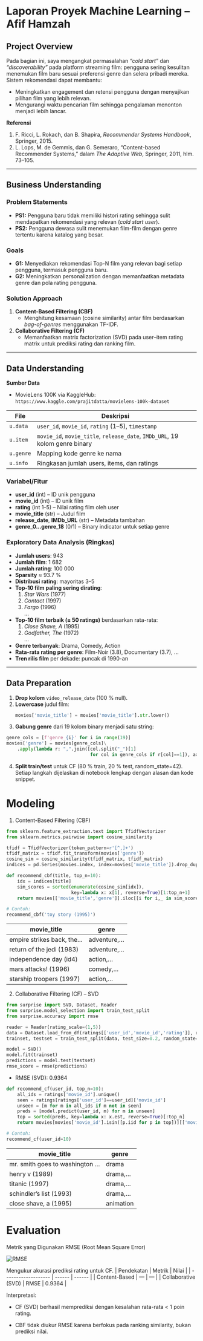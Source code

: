 # Laporan Proyek Machine Learning – Afif Hamzah

## Project Overview

Pada bagian ini, saya mengangkat permasalahan _“cold start”_ dan _“discoverability”_ pada platform streaming film: pengguna sering kesulitan menemukan film baru sesuai preferensi genre dan selera pribadi mereka. Sistem rekomendasi dapat membantu:

- Meningkatkan engagement dan retensi pengguna dengan menyajikan pilihan film yang lebih relevan.  
- Mengurangi waktu pencarian film sehingga pengalaman menonton menjadi lebih lancar.  

**Referensi**  
1. F. Ricci, L. Rokach, dan B. Shapira, _Recommender Systems Handbook_, Springer, 2015.  
2. L. Lops, M. de Gemmis, dan G. Semeraro, “Content-based Recommender Systems,” dalam _The Adaptive Web_, Springer, 2011, hlm. 73–105.  

---

## Business Understanding

### Problem Statements
- **PS1:** Pengguna baru tidak memiliki histori rating sehingga sulit mendapatkan rekomendasi yang relevan (_cold start user_).  
- **PS2:** Pengguna dewasa sulit menemukan film-film dengan genre tertentu karena katalog yang besar.  

### Goals
- **G1:** Menyediakan rekomendasi Top-N film yang relevan bagi setiap pengguna, termasuk pengguna baru.  
- **G2:** Meningkatkan personalization dengan memanfaatkan metadata genre dan pola rating pengguna.

### Solution Approach
1. **Content-Based Filtering (CBF)**  
   - Menghitung kesamaan (cosine similarity) antar film berdasarkan _bag-of-genres_ menggunakan TF-IDF.  
2. **Collaborative Filtering (CF)**  
   - Memanfaatkan matrix factorization (SVD) pada user–item rating matrix untuk prediksi rating dan ranking film.

---

## Data Understanding

**Sumber Data**  
- MovieLens 100K via KaggleHub:  
  `https://www.kaggle.com/prajitdatta/movielens-100k-dataset`

| File       | Deskripsi                                    |
|------------|----------------------------------------------|
| `u.data`   | `user_id`, `movie_id`, `rating` (1–5), `timestamp` |
| `u.item`   | `movie_id`, `movie_title`, `release_date`, `IMDb_URL`, 19 kolom genre binary |
| `u.genre`  | Mapping kode genre ke nama                   |
| `u.info`   | Ringkasan jumlah users, items, dan ratings   |

### Variabel/Fitur  
- **user_id** (int) – ID unik pengguna  
- **movie_id** (int) – ID unik film  
- **rating** (int 1–5) – Nilai rating film oleh user  
- **movie_title** (str) – Judul film  
- **release_date**, **IMDb_URL** (str) – Metadata tambahan  
- **genre_0…genre_18** (0/1) – Binary indicator untuk setiap genre  

### Exploratory Data Analysis (Ringkas)
- **Jumlah users**: 943  
- **Jumlah film**: 1 682  
- **Jumlah rating**: 100 000  
- **Sparsity** ≈ 93.7 %  
- **Distribusi rating**: mayoritas 3–5  
- **Top-10 film paling sering dirating**:
  1. *Star Wars* (1977)  
  2. *Contact* (1997)  
  3. *Fargo* (1996)  
  …  
- **Top-10 film terbaik (≥ 50 ratings)** berdasarkan rata-rata:  
  1. *Close Shave, A* (1995)  
  2. *Godfather, The* (1972)  
  …  
- **Genre terbanyak**: Drama, Comedy, Action  
- **Rata-rata rating per genre**: Film-Noir (3.8), Documentary (3.7), …  
- **Tren rilis film** per dekade: puncak di 1990-an  

---

## Data Preparation

1. **Drop kolom** `video_release_date` (100 % null).  
2. **Lowercase** judul film:
   ```python
   movies['movie_title'] = movies['movie_title'].str.lower()
3. **Gabung genre** dari 19 kolom binary menjadi satu string:
```python
genre_cols = [f'genre_{i}' for i in range(19)]
movies['genre'] = movies[genre_cols]\
    .apply(lambda r: ",".join([col.split("_")[1]
                               for col in genre_cols if r[col]==1]), axis=1)
```
4. **Split train/test** untuk CF (80 % train, 20 % test, random_state=42).
  Setiap langkah dijelaskan di notebook lengkap dengan alasan dan kode snippet.

# Modeling
1. Content-Based Filtering (CBF)
```python
from sklearn.feature_extraction.text import TfidfVectorizer
from sklearn.metrics.pairwise import cosine_similarity

tfidf = TfidfVectorizer(token_pattern=r'[^,]+')
tfidf_matrix = tfidf.fit_transform(movies['genre'])
cosine_sim = cosine_similarity(tfidf_matrix, tfidf_matrix)
indices = pd.Series(movies.index, index=movies['movie_title']).drop_duplicates()

def recommend_cbf(title, top_n=10):
    idx = indices[title]
    sim_scores = sorted(enumerate(cosine_sim[idx]),
                        key=lambda x: x[1], reverse=True)[1:top_n+1]
    return movies[['movie_title','genre']].iloc[[i for i,_ in sim_scores]]

# Contoh:
recommend_cbf('toy story (1995)')
```

| movie\_title              | genre       |
| ------------------------- | ----------- |
| empire strikes back, the… | adventure,… |
| return of the jedi (1983) | adventure,… |
| independence day (id4)    | action,…    |
| mars attacks! (1996)      | comedy,…    |
| starship troopers (1997)  | action,…    |


2. Collaborative Filtering (CF) – SVD
```python
from surprise import SVD, Dataset, Reader
from surprise.model_selection import train_test_split
from surprise.accuracy import rmse

reader = Reader(rating_scale=(1,5))
data = Dataset.load_from_df(ratings[['user_id','movie_id','rating']], reader)
trainset, testset = train_test_split(data, test_size=0.2, random_state=42)

model = SVD()
model.fit(trainset)
predictions = model.test(testset)
rmse_score = rmse(predictions)
```
* RMSE (SVD): 0.9364
``` python
def recommend_cf(user_id, top_n=10):
    all_ids = ratings['movie_id'].unique()
    seen = ratings[ratings['user_id']==user_id]['movie_id']
    unseen = [m for m in all_ids if m not in seen]
    preds = [model.predict(user_id, m) for m in unseen]
    top = sorted(preds, key=lambda x: x.est, reverse=True)[:top_n]
    return movies[movies['movie_id'].isin([p.iid for p in top])][['movie_title','genre']]

# Contoh:
recommend_cf(user_id=10)
```

| movie\_title                   | genre     |
| ------------------------------ | --------- |
| mr. smith goes to washington … | drama     |
| henry v (1989)                 | drama,…   |
| titanic (1997)                 | drama,…   |
| schindler’s list (1993)        | drama,…   |
| close shave, a (1995)          | animation |

# Evaluation
Metrik yang Digunakan
RMSE (Root Mean Square Error)

![RMSE]("./RMSE.png")

Mengukur akurasi prediksi rating untuk CF.
| Pendekatan          | Metrik | Nilai  |
| ------------------- | ------ | ------ |
| Content-Based       | —      | —      |
| Collaborative (SVD) | RMSE   | 0.9364 |

Interpretasi:

* CF (SVD) berhasil memprediksi dengan kesalahan rata-rata < 1 poin rating.

* CBF tidak diukur RMSE karena berfokus pada ranking similarity, bukan prediksi nilai.
